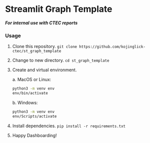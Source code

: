 # Streamlit Graph Template

**_For internal use with CTEC reports_**

### Usage

1. Clone this repository.
   `git clone https://github.com/kojinglick-ctec/st_graph_template`
2. Change to new directory. `cd st_graph_template`
3. Create and virtual environment.

   a. MacOS or Linux:

   ```bash
   python3 -m venv env
   env/bin/activate
   ```

   b. Windows:

   ```bash
   python3 -m venv env
   env/Scripts/activate
   ```

4. Install dependencies. `pip install -r requirements.txt`
5. Happy Dashboarding!
